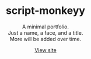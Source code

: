 <h1 align="center">script-monkeyy</h1>

<p align="center">
  A minimal portfolio.<br>
  Just a name, a face, and a title.<br>
  More will be added over time.
</p>

<p align="center">
  <a href="https://portfolio-nine-sandy-39.vercel.app/">View site</a>
</p>
